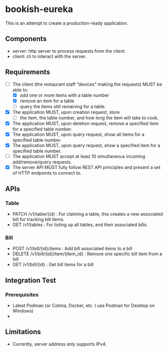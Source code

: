 # bookish-eureka

This is an attempt to create a production-ready application.

## Components
- server: http server to process requests from the client.
- client: cli to interact with the server.

## Requirements
- [ ] The client (the restaurant staff “devices” making the requests) MUST be able to:
  - [x] add one or more items with a table number
  - [x] remove an item for a table
  - [ ] query the items still remaining for a table.
- [x] The application MUST, upon creation request, store
  - [ ] the item, the table number, and how long the item will take to cook.
- [x] The application MUST, upon deletion request, remove a specified item for a specified table number.
- [x] The application MUST, upon query request, show all items for a specified table number.
- [x] The application MUST, upon query request, show a specified item for a specified table number.
- [ ] The application MUST accept at least 10 simultaneous incoming add/remove/query requests.
- [x] The server API MUST fully follow REST API principles and present a set of HTTP endpoints to connect to.

## APIs

### Table
- PATCH /v1/table/{id} : For claiming a table, this creates a new associated bill for tracking bill items.
- GET /v1/tables : For listing up all tables, and their associated bills.
### Bill
- POST /v1/bill/{id}/items : Add bill associated items to a bill
- DELETE /v1/bill/{id}/item/{item_id} : Remove one specific bill item from a bill
- GET /v1/bill/{id} : Get bill items for a bill

## Integration Test

### Prerequisites
- Latest Podman (or Colima, Docker, etc. I use Podman for Desktop on Windows)
- 

## Limitations
- Currently, server address only supports IPv4.